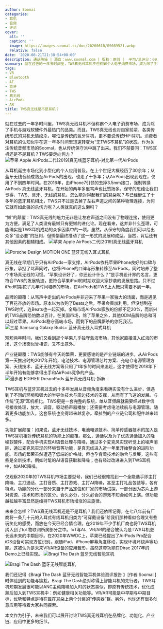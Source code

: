 ```yaml
---
author: Soomal
categories:
- 耳机
- 音频
- 评论
cover:
  alt: ''
  caption: ''
  image: https://images.soomal.cc/doc/20200610/00089521.webp
  relative: false
date: '2020-08-21T21:38:54+08:00'
description: 通话降噪 | 源自：www.soomal.com | 版权：原创 |  平均/总评分：09.58/115
summary: 就在过去的一年多时间里，TWS真无线耳机不但称霸个人电子消费市场，成为除了手机与游戏软硬件外最热门的品类。而且，TWS真无线也对自家前辈，各类传统形式的耳机无情绞杀，哪怕是传统的蓝牙耳机，更不要说传统HiFi耳机。消费者对耳机的认知似乎在这一年多时间里迅速转变为“无TWS不耳机”的状态？
tags:
- VR
- Bluetooth
- AI
- 蓝牙
- TWS
- 真无线
- AirPods
- AR
title: TWS真无线是不是耳机？
---
```


就在过去的一年多时间里，TWS真无线耳机不但称霸个人电子消费市场，成为除了手机与游戏软硬件外最热门的品类。而且，TWS真无线也对自家前辈，各类传统形式的耳机无情绞杀，哪怕是传统的蓝牙耳机，更不要说传统HiFi耳机。消费者对耳机的认知似乎在这一年多时间里迅速转变为“无TWS不耳机”的状态。作为关注传统音频市场的Soomal，也从传统保守派中跳了出来。我们不禁要问：TWS耳机还是不是耳机？TWS要走向何方？
![苹果 Apple AirPods二代[2019]真无线蓝牙耳机-对比第一代AirPods](https://images.soomal.cc/doc/20190424/00081349.webp)





从耳机诞生市场化到小型化的个人应用普及，在上个世纪大概经历了30余年；从蓝牙无线音频成熟至AirPods的出现，也走了十多年；从AirPods出现到现在，仅用了不到四年时间。在2016年，由iPhone7引领的去掉3.5mm接口，强制转换AirPods 真无线蓝牙耳机，在开始的两年多里骂声也比赞扬多。保守的思维让我们觉得，TWS、蓝牙、无线的耳机，怎么能对得起我们的耳朵呢？与已经诞生了十多年的蓝牙耳机相比，TWS只不过是去掉了左右声道之间的某种物理连接，为何它就有如此强的杀伤力呢？人类就真的这么懒吗？

“懒”的颠覆：TWS真无线的魅力无非是让左右声道之间没有了物理连接，使用更为方便，满足了人类没有最懒只有更懒的进化论。现在看来，这并非什么歪理，可能确实是TWS耳机成功的众多因素中的一项。虽然，从保守的角度我们可以给出众多“没必要”的批判，但懒惰最终推动了这一形式的发展和成型。当然，背后还有其他因素的相辅相成。
![苹果 Apple AirPods二代[2019]真无线蓝牙耳机](https://images.soomal.cc/doc/20190424/00081352_01.webp)




![Porsche Design MOTION ONE 蓝牙无线入耳式耳机](https://images.soomal.cc/doc/20180910/00076733_01.webp)




真无线在早期几乎只有AirPods一家支撑，AirPods依托苹果iPhone良好的口碑与形象，承担了骂声同时，也将iPhone的口碑与形象转移至AirPods，同时培养了整个市场真无线的习惯。“苹果设计好了，你还设计什么？”是手机设计界的名言，更符合TWS的发展轨迹，更符合苹果iPod的时期欢迎大家抄袭的发展思路。只不过iPod时期花了几年时间培养的市场，在AirPods和TWS上大概只需要不到一年。

品牌的颠覆：从骂声中走出的AirPods并非迎来了苹果一家独大的场面，而是遇见了百花齐放的市场。原本以为收购了Beats之后，苹果会善加利用，但没想到在TWS时代，连Beats也一起灭掉。全局市场AirPods家族的份额不足20%，而新兴的TWS品牌恐怕数以百计。在美国市场，除了苹果之外，其他ODM品牌的总和可以超过苹果。AirPods稳守高端市场，而剩下的品牌厮杀的你死我活。
![三星 Samsung Galaxy Buds+ 蓝牙真无线入耳式耳机](https://images.soomal.cc/doc/20200423/00088443.webp)




短短两年时间，我们又看到那个苹果几乎独守蓝海市场，其他家直接进入红海的市场，这个场面似曾相识，又不出意外。

产业链颠覆：TWS能够有今天的繁荣，更要感谢的是产业链端的进步。从AirPods第一天推出时的2017年开始，电池技术、电源管理芯片方案、充电仓电源管理方案、天线技术、蓝牙无线方案等只用了1年多的时间来追赶，这才使得在2018年下半年开始有能够拿得出手和AirPods竞争的产品。
![漫步者 EDIFIER DreamPods 蓝牙真无线耳机-拆解](https://images.soomal.cc/doc/20200629/00089868.webp)




TWS耳机与蓝牙耳机过去的十多年发展从音频角度来看确实没有什么进步，但遇到了不同的环境和强大的半导体技术与周边技术的支撑，从而有了飞速的发展。与传统“无源”耳机相比，TWS更是一套完整的系统，单从音频段就需要经过数字信号接收处理，放大，调音，驱动扬声器播放；还需要考虑电池续航与电源管理。随着更多功能加入，这套系统也变得越来越复杂。牵扯到的产业链公司和配件越来越多。

功能扩展颠覆：如果说，蓝牙无线技术、电池电源技术、简单传感器技术的加入是TWS耳机相对传统耳机的功能上的颠覆。那么，通话以及为了优质通话加入的降噪软硬件，配合手机实现AI语音处理与降噪，通过多个麦克风实现听觉上的噪声消除，通过麦克风实现的环境音等功能，是真无线进入近一年里开始整合的进阶功能。市场的繁荣虽然遭遇了低端的价格战，但也孕育着技术的融合与发展，这些有些是全新技术，例如时髦的AI语音获取和降噪；也有经过改进进入到TWS耳机中，如ANC降噪。

仅观察2020年的TWS耳机市场主要型号，我们已经很难找到一个全能选手即主打降噪、主打通话、主打音质、主打游戏、主打AI降噪，甚至主打礼品包装等，各有特点。功能的分化一部分来自于产品定位和厂家的市场试探，一部分因为芯片上游对资源、技术和市场的区分。合久必分，分久必合的游戏不知会如何上演。但功能越拉越丰富显然是维持TWS耳机市场增涨的主旋律。

未来会怎样？TWS真无线耳机还是不是耳机？我们还依稀记得，在七八年前有厂商将一条几十元的入耳式有线耳机归类为“可穿戴设备”给我们那种看似合理又有些玩笑化的感受，而放在今天已经合情合理。在2019年不少手机厂商也将TWS耳机纳入到了IoT物联网所属部分之中。IoT与AI、VR/AR的结合被认为是TWS耳机更长远未来的中期目标。在2020年WWDC上，苹果已经提出了AirPods Pro配合iOS设备可实现方位识别，跟随iPad、iPhone屏幕角度移动，实现环境环绕声等功能。这被认为是未来VR/AR设备的应用雏形。虽然这套功能在Dirac 2017年的Demo上已经实现。
![Bragi The Dash 蓝牙无线智能耳机](https://images.soomal.cc/doc/20200821/00090773_01.webp)




![Bragi The Dash 蓝牙无线智能耳机](https://images.soomal.cc/doc/20200821/00090774_01.webp)




我们还记得《Bragi The Dash 蓝牙无线智能耳机体验测评报告 》[作者:Soomal ]
时体验到的功能与尴尬，Bragi The Dash绝对称得上智能耳机的先行者。TWS耳机短期发展很可能以ANC主动降噪加入时的状态类似，即原有传统技术，优化成熟后加入到TWS耳机中：例如健康相关功能等。VR/AR可能是中早期与中期目标，优势和特点是待在戴在耳朵上两个分离的“传感器”群。另外，也许还有很多创意应用等待着大家共同探索。

本文作为引子，未来我们可以展开讨论TWS真无线耳机在品牌化、功能化、产业链、应用中更多的细节。
